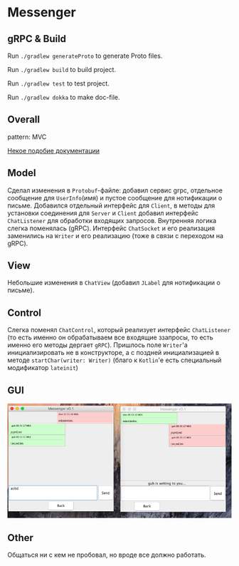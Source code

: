# Messenger

## gRPC & Build

Run `./gradlew generateProto` to generate Proto files.

Run `./gradlew build` to build project.

Run `./gradlew test` to test project.

Run `./gradlew dokka` to make doc-file.

## Overall

pattern: MVC

[Некое подобие документации](https://github.com/StasBel/sd-homework/blob/InstantMessenger/dokka/sd-homework/index.md)

## Model

Сделал изменения в `Protobuf`-файле: добавил сервис grpc, отдельное сообщение для
`UserInfo`(имя) и пустое сообщение для нотификации о письме. Добавился отдельный 
интерфейс для `Client`, в методы для установки соединения для `Server` и `Client` добавил интерфейс `ChatListener`
для обработки входящих запросов. Внутренняя логика слегка поменялась (gRPC).
Интерфейс `ChatSocket` и его реализация заменились на `Writer` и его реализацию
(тоже в связи с переходом на gRPC).

## View

Небольшие изменения в `ChatView` (добавил `JLabel` для нотификации о письме).

## Control

Слегка поменял `ChatControl`, который реализует интерфейс `ChatListener`
(то есть именно он обрабатываем все входящие ззапросы, то есть именно его методы
дергает `gRPC`). Пришлось поле `Writer`'a инициализировать не в конструкторе, а с
поздней инициализацией в методе `startChar(writer: Writer)` 
(благо к `Kotlin`'e есть специальный модификатор `lateinit`)

## GUI

![GUI](./resources/gui2.png)

## Other

Общаться ни с кем не пробовал, но вроде все должно работать.